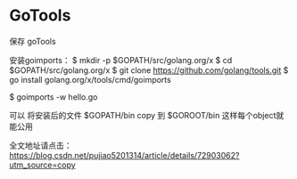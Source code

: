 # GoTools

保存  goTools 

安装goimports：
$ mkdir -p $GOPATH/src/golang.org/x
$ cd $GOPATH/src/golang.org/x
$ git clone https://github.com/golang/tools.git
$ go install golang.org/x/tools/cmd/goimports 

$ goimports -w hello.go

可以 将安装后的文件  $GOPATH/bin copy 到 $GOROOT/bin 这样每个object就能公用

全文地址请点击：https://blog.csdn.net/pujiao5201314/article/details/72903062?utm_source=copy 
